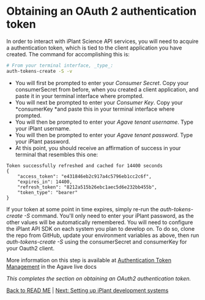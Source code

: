 Obtaining an OAuth 2 authentication token
=========================================
In order to interact with iPlant Science API services, you will need to acquire a authentication token, which is tied to the client application you have created. The command for accomplishing this is:
```sh
# From your terminal interface, _type_:
auth-tokens-create -S -v
```
* You will first be prompted to enter your *Consumer Secret*. Copy your consumerSecret from before, when you created a client application, and paste it in your terminal interface where prompted.
* You will next be prompted to enter your *Consumer Key*. Copy your *consumerKey *and paste this in your terminal interface where prompted.
* You will then be prompted to enter your *Agave tenant username*. Type your iPlant username.
* You will then be prompted to enter your *Agave tenant password*. Type your iPlant password.
* At this point, you should receive an affirmation of success in your terminal that resembles this one:
```
Token successfully refreshed and cached for 14400 seconds
{
    "access_token": "e431846eb2c917a4c5796eb1cc2c6f",
    "expires_in": 14400,
    "refresh_token": "8212a515b26ebc1aec5d6e232bb455b",
    "token_type": "bearer"
}
```

If your token at some point in time expires, simply re-run the *auth-tokens-create -S* command. You'll only need to enter your iPlant password, as the other values will be automatically remembered. You will need to configure the iPlant API SDK on each system you plan to develop on. To do so, clone the repo from GitHub, update your environment variables as above, then run *auth-tokens-create -S* using the consumerSecret and consumerKey for your Oauth2 client.

More information on this step is available at [Authentication Token Management](http://agaveapi.co/authentication-token-management/) in the Agave live docs

*This completes the section on obtaining an OAuth2 authentication token.*

[Back to READ ME](../README.md) | [Next: Setting up iPlant development systems](iplant-systems.md)
